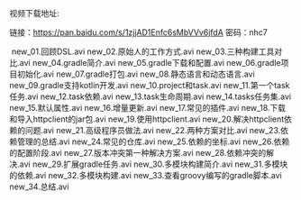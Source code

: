 视频下载地址:

链接：https://pan.baidu.com/s/1zjjAD1Enfc6sMbVVv6jfdA 密码：nhc7



​    new_01.回顾DSL.avi
    new_02.原始人的工作方式.avi
    new_03.三种构建工具对比.avi
    new_04.gradle简介.avi
    new_05.gradle下载和配置.avi
    new_06.gradle项目初始化.avi
    new_07.gradle打包.avi
    new_08.静态语言和动态语言.avi
    new_09.gradle支持kotlin开发.avi
    new_10.project和task.avi
    new_11.第一个task任务.avi
    new_12.task依赖.avi
    new_13.task生命周期.avi
    new_14.tasks任务集.avi
    new_15.默认属性.avi
    new_16.增量更新.avi
    new_17.常见的插件.avi
    new_18.下载和导入httpclient的jar包.avi
    new_19.使用httpclient.avi
    new_20.解决httpclient依赖的问题.avi
    new_21.高级程序员做法.avi
    new_22.两种方案对比.avi
    new_23.依赖管理的总结.avi
    new_24.常见的仓库.avi
    new_25.依赖的坐标.avi
    new_26.依赖的配置阶段.avi
    new_27.版本冲突第一种解决方案.avi
    new_28.依赖冲突的解决.avi
    new_29.扩展gradle任务.avi
    new_30.多模块构建简介.avi
    new_31.多模块的依赖.avi
    new_32.多模块构建.avi
    new_33.查看groovy编写的gradle脚本.avi
    new_34.总结.avi